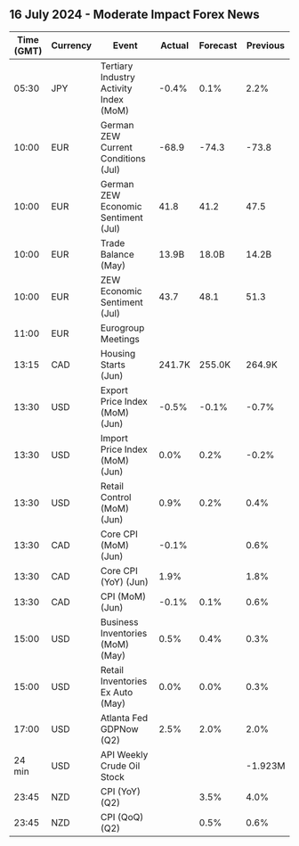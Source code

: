 ## 16 July 2024 - Moderate Impact Forex News

| Time (GMT) | Currency | Event | Actual | Forecast | Previous |
|------|----------|-------|--------|----------|----------|
| 05:30 | JPY | Tertiary Industry Activity Index (MoM) | -0.4% | 0.1% | 2.2% |
| 10:00 | EUR | German ZEW Current Conditions (Jul) | -68.9 | -74.3 | -73.8 |
| 10:00 | EUR | German ZEW Economic Sentiment (Jul) | 41.8 | 41.2 | 47.5 |
| 10:00 | EUR | Trade Balance (May) | 13.9B | 18.0B | 14.2B |
| 10:00 | EUR | ZEW Economic Sentiment (Jul) | 43.7 | 48.1 | 51.3 |
| 11:00 | EUR | Eurogroup Meetings |  |  |  |
| 13:15 | CAD | Housing Starts (Jun) | 241.7K | 255.0K | 264.9K |
| 13:30 | USD | Export Price Index (MoM) (Jun) | -0.5% | -0.1% | -0.7% |
| 13:30 | USD | Import Price Index (MoM) (Jun) | 0.0% | 0.2% | -0.2% |
| 13:30 | USD | Retail Control (MoM) (Jun) | 0.9% | 0.2% | 0.4% |
| 13:30 | CAD | Core CPI (MoM) (Jun) | -0.1% |  | 0.6% |
| 13:30 | CAD | Core CPI (YoY) (Jun) | 1.9% |  | 1.8% |
| 13:30 | CAD | CPI (MoM) (Jun) | -0.1% | 0.1% | 0.6% |
| 15:00 | USD | Business Inventories (MoM) (May) | 0.5% | 0.4% | 0.3% |
| 15:00 | USD | Retail Inventories Ex Auto (May) | 0.0% | 0.0% | 0.3% |
| 17:00 | USD | Atlanta Fed GDPNow (Q2) | 2.5% | 2.0% | 2.0% |
| 24 min | USD | API Weekly Crude Oil Stock |  |  | -1.923M |
| 23:45 | NZD | CPI (YoY) (Q2) |  | 3.5% | 4.0% |
| 23:45 | NZD | CPI (QoQ) (Q2) |  | 0.5% | 0.6% |
